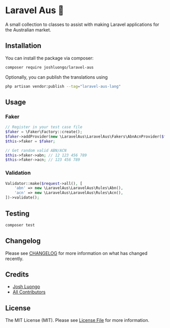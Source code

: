 # Laravel Aus 🦘

A small collection to classes to assist with making Laravel applications for the Australian market.

## Installation

You can install the package via composer:

```bash
composer require joshluongo/laravel-aus
```

Optionally, you can publish the translations using

```bash
php artisan vendor:publish --tag="laravel-aus-lang"
```

## Usage

### Faker

```php
// Register in your test case file
$faker = \Faker\Factory::create();
$faker->addProvider(new \LaravelAus\LaravelAus\Fakers\AbnAcnProvider($faker));
$this->faker = $faker;

// Get random valid ABN/ACN
$this->faker->abn; // 12 123 456 789
$this->faker->acn; // 123 456 789
```

### Validation

```php
Validator::make($request->all(), [
    'abn' => new \LaravelAus\LaravelAus\Rules\Abn(),
    'acn' => new \LaravelAus\LaravelAus\Rules\Acn(),
])->validate();
```

## Testing

```bash
composer test
```

## Changelog

Please see [CHANGELOG](CHANGELOG.md) for more information on what has changed recently.

## Credits

- [Josh Luongo](https://github.com/joshluongo)
- [All Contributors](../../contributors)

## License

The MIT License (MIT). Please see [License File](LICENSE.md) for more information.
